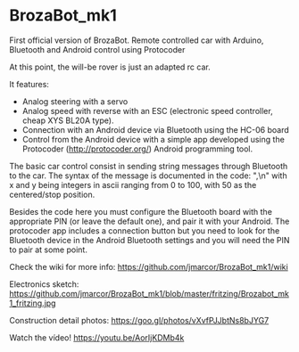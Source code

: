 # BrozaBot_mk1
First official version of BrozaBot. Remote controlled car with Arduino, Bluetooth and Android control using Protocoder

At this point, the will-be rover is just an adapted rc car.

It features:
  - Analog steering with a servo
  - Analog speed with reverse with an ESC (electronic speed controller, cheap XYS BL20A type).
  - Connection with an Android device via Bluetooth using the HC-06 board
  - Control from the Android device with a simple app developed using the Protocoder (http://protocoder.org/) Android programming tool.

The basic car control consist in sending string messages through Bluetooth to the car. The syntax of the message is documented in the code: "<x>,<y>\n" with x and y being integers in ascii ranging from 0 to 100, with 50 as the centered/stop position.

Besides the code here you must configure the Bluetooth board with the appropriate PIN (or leave the default one), and pair it with your Android. The protocoder app includes a connection button but you need to look for the Bluetooth device in the Android Bluetooth settings and you will need the PIN to pair at some point.

Check the wiki for more info: https://github.com/jmarcor/BrozaBot_mk1/wiki

Electronics sketch: https://github.com/jmarcor/BrozaBot_mk1/blob/master/fritzing/Brozabot_mk1_fritzing.jpg

Construction detail photos: https://goo.gl/photos/vXvfPJJbtNs8bJYG7

Watch the vídeo! https://youtu.be/AorIjKDMb4k
